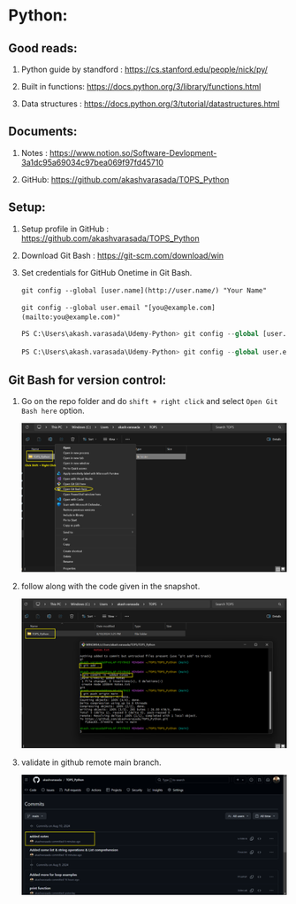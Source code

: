 # Python:
## Good reads:

1. Python guide by standford : https://cs.stanford.edu/people/nick/py/

2. Built in functions: https://docs.python.org/3/library/functions.html

3. Data structures : https://docs.python.org/3/tutorial/datastructures.html

## Documents:

1. Notes : 
    https://www.notion.so/Software-Devlopment-3a1dc95a69034c97bea069f97fd45710

2. GitHub:
    https://github.com/akashvarasada/TOPS_Python

## Setup:

1. Setup profile in GitHub : https://github.com/akashvarasada/TOPS_Python

2. Download Git Bash : https://git-scm.com/download/win

3. Set credentials for GitHub Onetime in Git Bash.

    `git config --global [user.name](http://user.name/) "Your Name"`

    `git config --global user.email "[you@example.com](mailto:you@example.com)"`

    ```python
    PS C:\Users\akash.varasada\Udemy-Python> git config --global [user.name](http://user.name/) "akash.varasada"

    PS C:\Users\akash.varasada\Udemy-Python> git config --global user.email "[akash.varasada@gmail.com](mailto:akash.varasada@gmail.com)"
    ```


## Git Bash for version control:

1. Go on the repo folder and do `shift + right click` and select `Open Git Bash here` option.

    ![step1](image-1.png)

2. follow along with the code given in the snapshot.

    ![step2](image.png)

3. validate in github remote main branch.

    ![step3](image-2.png)
